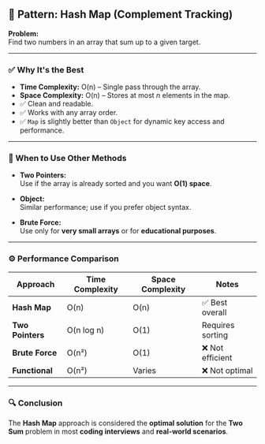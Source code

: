 ## 🧩 Pattern: Hash Map (Complement Tracking)

**Problem:**  
Find two numbers in an array that sum up to a given target.

---

### ✅ Why It's the Best

- **Time Complexity:** O(n) – Single pass through the array.
- **Space Complexity:** O(n) – Stores at most *n* elements in the map.
- ✅ Clean and readable.
- ✅ Works with any array order.
- ✅ `Map` is slightly better than `Object` for dynamic key access and performance.

---

### 🔄 When to Use Other Methods

- **Two Pointers:**  
  Use if the array is already sorted and you want **O(1) space**.
  
- **Object:**  
  Similar performance; use if you prefer object syntax.
  
- **Brute Force:**  
  Use only for **very small arrays** or for **educational purposes**.

---

### ⚙️ Performance Comparison

| Approach         | Time Complexity | Space Complexity | Notes             |
|------------------|------------------|-------------------|--------------------|
| **Hash Map**     | O(n)             | O(n)              | ✅ Best overall     |
| **Two Pointers** | O(n log n)       | O(1)              | Requires sorting   |
| **Brute Force**  | O(n²)            | O(1)              | ❌ Not efficient    |
| **Functional**   | O(n²)            | Varies            | ❌ Not optimal      |

---

### 🔍 Conclusion

The **Hash Map** approach is considered the **optimal solution** for the **Two Sum** problem in most **coding interviews** and **real-world scenarios**.
